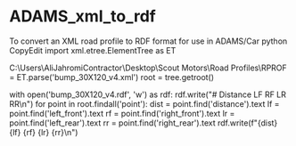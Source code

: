# ADAMS_xml_to_rdf
To convert an XML road profile to RDF format for use in ADAMS/Car
python
CopyEdit
import xml.etree.ElementTree as ET

C:\Users\AliJahromiContractor\Desktop\Scout Motors\Road Profiles\RPROF = ET.parse('bump_30X120_v4.xml')
root = tree.getroot()

with open('bump_30X120_v4.rdf', 'w') as rdf:
    rdf.write("# Distance LF RF LR RR\n")
    for point in root.findall('point'):
        dist = point.find('distance').text
        lf = point.find('left_front').text
        rf = point.find('right_front').text
        lr = point.find('left_rear').text
        rr = point.find('right_rear').text
        rdf.write(f"{dist} {lf} {rf} {lr} {rr}\n")
